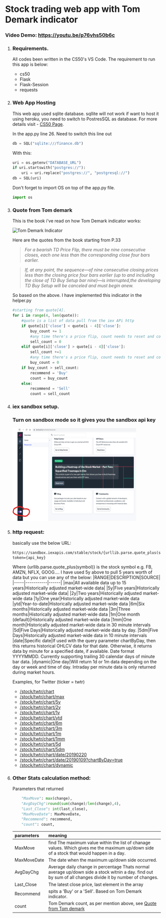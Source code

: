 # Stock trading web app with Tom Demark indicator
### Video Demo:  https://youtu.be/p76vhs50b6c

1. ### Requirements.
    All codes been written in the CS50's VS Code. The requirement to run this app is below:
    - cs50
    - Flask
    - Flask-Session
    - requests


1. ### Web App Hosting
    This web app used sqlite database.
    sqllite will not work if want to host it using heroku, you need to switch to PostresSQL as database.
    For more details visit - [CS50 Page](https://cs50.readthedocs.io/heroku/).

    In the app.py line 26. Need to switch this line out
    ```py
    db = SQL("sqlite:///finance.db")
    ```
    With this:
    ```py
    uri = os.getenv("DATABASE_URL")
    if uri.startswith("postgres://"):
        uri = uri.replace("postgres://", "postgresql://")
    db = SQL(uri)
    ```
    Don't forget to import OS on top of the app.py file.
    ```py
    import os
    ```

1. ### Quote from Tom demark

    This is the book i've read on how Tom Demark indicator works:

    ![Tom Demark Indicator](https://i.gr-assets.com/images/S/compressed.photo.goodreads.com/books/1328747253i/4401021._UY470_SS470_.jpg)


    Here are the quotes from the book starting from P.33
    > *For a bearish TD Price Flip, there must be nine consecutive closes, each one less than the corresponding close four bars earlier.*

    > *If, at any point, the sequence—of nine consecutive closing prices less
        than the closing price four bars earlier (up to and including the close of
        TD Buy Setup bar nine)—is interrupted,the developing TD Buy Setup
        will be canceled and must begin anew.*

    So based on the above. I have implemented this indicator in the helper.py
    ```py
    #starting from quote[4].
    for i in range(4, len(quote)):
        #quote is a list of data pull from the iex APi http
        if quote[i]['close'] < quote[i - 4]['close']:
            buy_count += 1
            #any time there's a price flip, count needs to reset and count again.
            sell_count = 0
        elif quote[i]['close'] > quote[i - 4]['close']:
            sell_count +=1
            #any time there's a price flip, count needs to reset and count again.
            buy_count = 0
        if buy_count > sell_count:
            recommend = 'Buy'
            count = buy_count
        else:
            recommend = 'Sell'
            count = sell_count
    ```

1. ### iex sandbox setup.
    ### Turn on sandbox mode so it gives you the sandbox api key
   <p align="left">
   <img width="400" height="300" src="toogle-sandbox.png">
   </p>

1. ### http request:
    basically use the below URL:
    ```
    https://sandbox.iexapis.com/stable/stock/{urllib.parse.quote_plus(symbol)}/chart/5y?token={api_key}
    ```
    Where {urllib.parse.quote_plus(symbol)} is the stock symbol e.g. FB, AMZN, NFLX, GOOG....
    I have used 5y above to pull 5 years worth of data but you can use any of the below:
    |RANGE|DESCRIPTION|SOURCE|
    |-----|-----------|------|
    |max|All available data up to 15 years|Historically adjusted market-wide data|
    |5y|Five years|Historically adjusted market-wide data|
    |2y|Two years|Historically adjusted market-wide data
    |1y|One year|Historically adjusted market-wide data
    |ytd|Year-to-date|Historically adjusted market-wide data
    |6m|Six months|Historically adjusted market-wide data
    |3m|Three months|Historically adjusted market-wide data
    |1m|One month (default)|Historically adjusted market-wide data
    |1mm|One month|Historically adjusted market-wide data in 30 minute intervals
    |5d|Five Days|Historically adjusted market-wide data by day.
    |5dm|Five Days|Historically adjusted market-wide data in 10 minute intervals
    |date|Specific date|If used with the query parameter chartByDay, then this returns historical OHLCV data for that date. Otherwise, it returns data by minute for a specified date, if available. Date format YYYYMMDD. Currently supporting trailing 30 calendar days of minute bar data.
    |dynamic|One day|Will return 1d or 1m data depending on the day or week and time of day. Intraday per minute data is only returned during market hours.

    Examples, for Twitter (ticker = twtr)
    - [/stock/twtr/chart](https://cloud.iexapis.com/stable/stock/twtr/chart)
    - [/stock/twtr/chart/max](https://cloud.iexapis.com/stable/stock/twtr/chart/max)
    - [/stock/twtr/chart/5y](https://cloud.iexapis.com/stable/stock/twtr/chart/5y)
    - [/stock/twtr/chart/2y](https://cloud.iexapis.com/stable/stock/twtr/chart/2y)
    - [/stock/twtr/chart/1y](https://cloud.iexapis.com/stable/stock/twtr/chart/1y)
    - [/stock/twtr/chart/ytd](https://cloud.iexapis.com/stable/stock/twtr/chart/ytd)
    - [/stock/twtr/chart/6m](https://cloud.iexapis.com/stable/stock/twtr/chart/6m)
    - [/stock/twtr/chart/3m](https://cloud.iexapis.com/stable/stock/twtr/chart/3m)
    - [/stock/twtr/chart/1m](https://cloud.iexapis.com/stable/stock/twtr/chart/1m)
    - [/stock/twtr/chart/1mm](https://cloud.iexapis.com/stable/stock/twtr/chart/1mm)
    - [/stock/twtr/chart/5d](https://cloud.iexapis.com/stable/stock/twtr/chart/5d)
    - [/stock/twtr/chart/5dm](https://cloud.iexapis.com/stable/stock/twtr/chart/5dm)
    - [/stock/twtr/chart/date/20190220](https://cloud.iexapis.com/stable/stock/twtr/chart/date/20190220)
    - [/stock/twtr/chart/date/20190109?chartByDay=true](https://cloud.iexapis.com/stable/stock/twtr/chart/20190109?chartByDay=true)
    - [/stock/twtr/chart/dynamic](https://cloud.iexapis.com/stable/stock/twtr/chart/dynamic)

1. ### Other Stats calculation method:
    Parameters that returned
    ```py
        "MaxMove": max(change),
        "AvgDayChg":round(sum(change)/len(change),4),
        "Last_Close": int(last_close),
        "MaxMoveDate": MaxMoveDate,
        "Recommend": recommend,
        "count": count,
    ```
    |parameters|meaning|
    |----------|-------|
    |MaxMove|find The maximum value within the list of chanage values. Which gives me the maximum up/down side of a stock that would happen in a day.|
    |MaxMoveDate| The date when the maximum up/down side occurred.
    |AvgDayChg| Average daily change in percentage Thats normal average up/down side a stock witnin a day. find out by sum of all changes divide it by number of changes.|
    |Last_Close|The latest close price, last element in the array|
    |Recommend|spits a 'Buy' or a 'Sell'. Based on Tom Demark indicator.|
    |count|Tom Demark count, as per mention above, see [Quote from Tom demark](#quote-from-tom-demark)
